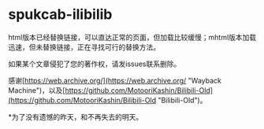 # spukcab-ilibilib

html版本已经替换链接，可以直达正常的页面，但加载比较缓慢；mhtml版本加载迅速，但未替换链接，正在寻找可行的替换方法。

如果某个文章侵犯了您的著作权，请发issues联系删除。

感谢[https://web.archive.org/](https://web.archive.org/ "Wayback Machine")，以及[https://github.com/MotooriKashin/Bilibili-Old](https://github.com/MotooriKashin/Bilibili-Old "Bilibili-Old")。

*为了没有遗憾的昨天，和不再失去的明天。
